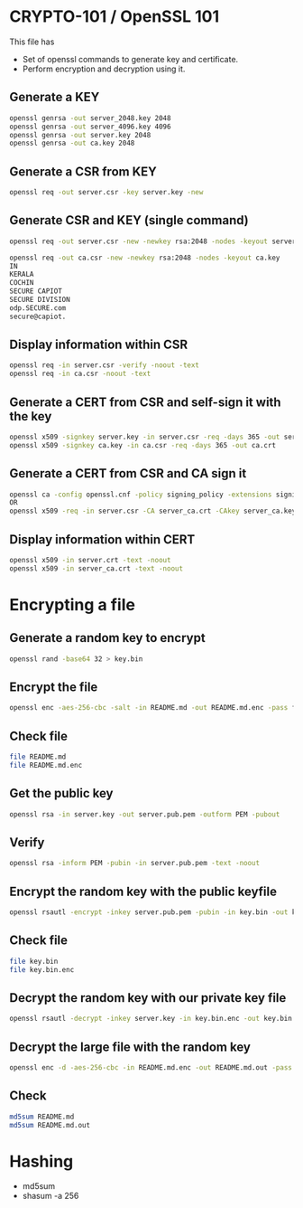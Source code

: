 # CRYPTO-101 / OpenSSL 101

This file has

* Set of openssl commands to generate key and certificate.
* Perform encryption and decryption using it.


## Generate a KEY

```sh
openssl genrsa -out server_2048.key 2048
openssl genrsa -out server_4096.key 4096
openssl genrsa -out server.key 2048
openssl genrsa -out ca.key 2048
```

## Generate a CSR from KEY

```sh
openssl req -out server.csr -key server.key -new
```

## Generate CSR and KEY (single command)

```sh
openssl req -out server.csr -new -newkey rsa:2048 -nodes -keyout server.key
```

```sh
openssl req -out ca.csr -new -newkey rsa:2048 -nodes -keyout ca.key
IN
KERALA
COCHIN
SECURE CAPIOT
SECURE DIVISION
odp.SECURE.com
secure@capiot.


```

## Display information within CSR

```sh
openssl req -in server.csr -verify -noout -text
openssl req -in ca.csr -noout -text
```

## Generate a CERT from CSR and self-sign it with the key

```sh
openssl x509 -signkey server.key -in server.csr -req -days 365 -out server.crt
openssl x509 -signkey ca.key -in ca.csr -req -days 365 -out ca.crt
```

## Generate a CERT from CSR and CA sign it

```sh
openssl ca -config openssl.cnf -policy signing_policy -extensions signing_req -out server_ca.crt -infiles server.csr
OR
openssl x509 -req -in server.csr -CA server_ca.crt -CAkey server_ca.key -CAcreateserial -out server.crt -days 500 -sha256
```

## Display information within CERT

```sh
openssl x509 -in server.crt -text -noout
openssl x509 -in server_ca.crt -text -noout
```


# Encrypting a file


## Generate a random key to encrypt

```sh
openssl rand -base64 32 > key.bin
```

## Encrypt the file 

```sh
openssl enc -aes-256-cbc -salt -in README.md -out README.md.enc -pass file:./key.bin
```

## Check file

```sh
file README.md
file README.md.enc
```

## Get the public key

```sh
openssl rsa -in server.key -out server.pub.pem -outform PEM -pubout
```

## Verify

```sh
openssl rsa -inform PEM -pubin -in server.pub.pem -text -noout
```

## Encrypt the random key with the public keyfile

```sh
openssl rsautl -encrypt -inkey server.pub.pem -pubin -in key.bin -out key.bin.enc
```

## Check file

```sh
file key.bin
file key.bin.enc
```

## Decrypt the random key with our private key file

```sh 
openssl rsautl -decrypt -inkey server.key -in key.bin.enc -out key.bin.out
```

## Decrypt the large file with the random key

```sh
openssl enc -d -aes-256-cbc -in README.md.enc -out README.md.out -pass file:./key.bin.out
```

## Check

```sh
md5sum README.md
md5sum README.md.out
```


# Hashing

* md5sum
* shasum -a 256

